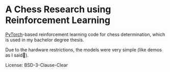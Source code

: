 # A Chess Research using Reinforcement Learning

[PyTorch](https://pytorch.org)-based reinforcement learning code for chess determination, which is used in my bachelor degree thesis.

Due to the hardware restrictions, the models were very simple (like demos as I said🙊).

License: BSD-3-Clause-Clear
